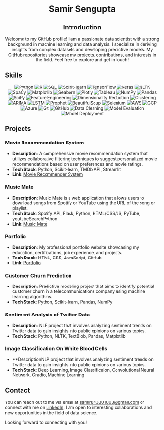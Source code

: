 # <div align="center">Samir Sengupta</div>

<div align="center">
  
  ## Introduction

  Welcome to my GitHub profile! I am a passionate data scientist with a strong background in machine learning and data analysis. I specialize in deriving insights from complex datasets and developing predictive models. My GitHub repositories showcase my projects, contributions, and interests in the field. Feel free to explore and get in touch!
  
</div>

## Skills

<div align="center">

![Python](https://img.shields.io/badge/Python-Intermediate-blue)
![R](https://img.shields.io/badge/R-Intermediate-green)
![SQL](https://img.shields.io/badge/SQL-Intermediate-orange)
![Scikit-learn](https://img.shields.io/badge/Scikit--learn-Advanced-blueviolet)
![TensorFlow](https://img.shields.io/badge/TensorFlow-Advanced-red)
![Keras](https://img.shields.io/badge/Keras-Advanced-red)
![NLTK](https://img.shields.io/badge/NLTK-Intermediate-green)
![SpaCy](https://img.shields.io/badge/SpaCy-Intermediate-green)
![Matplotlib](https://img.shields.io/badge/Matplotlib-Intermediate-blue)
![Seaborn](https://img.shields.io/badge/Seaborn-Intermediate-blue)
![Plotly](https://img.shields.io/badge/Plotly-Intermediate-blue)
![Tableau](https://img.shields.io/badge/Tableau-Intermediate-yellow)
![NumPy](https://img.shields.io/badge/NumPy-Advanced-yellowgreen)
![Pandas](https://img.shields.io/badge/Pandas-Advanced-yellowgreen)
![SciPy](https://img.shields.io/badge/SciPy-Intermediate-green)
![Feature Engineering](https://img.shields.io/badge/Feature%20Engineering-Advanced-blueviolet)
![Dimensionality Reduction](https://img.shields.io/badge/Dimensionality%20Reduction-Advanced-blueviolet)
![Clustering](https://img.shields.io/badge/Clustering-Intermediate-green)
![ARIMA](https://img.shields.io/badge/ARIMA-Intermediate-green)
![LSTM](https://img.shields.io/badge/LSTM-Intermediate-green)
![Prophet](https://img.shields.io/badge/Prophet-Intermediate-green)
![BeautifulSoup](https://img.shields.io/badge/BeautifulSoup-Intermediate-yellow)
![Selenium](https://img.shields.io/badge/Selenium-Intermediate-yellow)
![AWS](https://img.shields.io/badge/AWS-Intermediate-blue)
![GCP](https://img.shields.io/badge/GCP-Intermediate-blue)
![Azure](https://img.shields.io/badge/Azure-Intermediate-blue)
![Git](https://img.shields.io/badge/Git-Intermediate-blue)
![GitHub](https://img.shields.io/badge/GitHub-Intermediate-blue)
![Data Cleaning](https://img.shields.io/badge/Data%20Cleaning-Advanced-yellowgreen)
![Model Evaluation](https://img.shields.io/badge/Model%20Evaluation-Advanced-yellowgreen)
![Model Deployment](https://img.shields.io/badge/Model%20Deployment-Advanced-yellowgreen)

</div>

## Projects

### Movie Recommendation System

- **Description**: A comprehensive movie recommendation system that utilizes collaborative filtering techniques to suggest personalized movie recommendations based on user preferences and movie ratings.
- **Tech Stack**: Python, Scikit-learn, TMDb API, Streamlit
- **Link**: [Movie Recommender System](https://samirsengupta-crypt-crypt-offnit.streamlit.app/)

### Music Mate

- **Description**: Music Mate is a web application that allows users to download songs from Spotify or YouTube using the URL of the song or playlist.
- **Tech Stack**: Spotify API, Flask, Python, HTML/CSS/JS, PyTube, youtubeSearchPython
- **Link**: [Music Mate](https://github.com/SamirSengupta/Music-Mate)

### Portfolio

- **Description**: My professional portfolio website showcasing my education, certifications, job experience, and projects.
- **Tech Stack**: HTML, CSS, JavaScript, GitHub
- **Link**: [Portfolio](https://samirsengupta.github.io/SamirSengupta/)

### Customer Churn Prediction

- **Description**: Predictive modeling project that aims to identify potential customer churn in a telecommunications company using machine learning algorithms.
- **Tech Stack**: Python, Scikit-learn, Pandas, NumPy


### Sentiment Analysis of Twitter Data

- **Description**: NLP project that involves analyzing sentiment trends on Twitter data to gain insights into public opinions on various topics.
- **Tech Stack**: Python, NLTK, TextBlob, Pandas, Matplotlib


### Image Classification On White Blood Cells

- **DescriptionNLP project that involves analyzing sentiment trends on Twitter data to gain insights into public opinions on various topics.
- **Tech Stack**: Deep Learning, Image Classificaion, Convolutional Neural Network, Gradio, Machine Learning

## Contact

You can reach out to me via email at [samir843301003@gmail.com](mailto:samir843301003@gmail.com) or connect with me on [LinkedIn](https://www.linkedin.com/in/samirsengupta/). I am open to interesting collaborations and new opportunities in the field of data science.

Looking forward to connecting with you!
